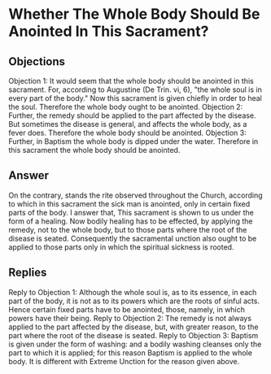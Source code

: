 # Whether The Whole Body Should Be Anointed In This Sacrament?
## Objections
Objection 1: It would seem that the whole body should be anointed in this sacrament. For, according to Augustine (De Trin. vi, 6), "the whole soul is in every part of the body." Now this sacrament is given chiefly in order to heal the soul. Therefore the whole body ought to be anointed.
Objection 2: Further, the remedy should be applied to the part affected by the disease. But sometimes the disease is general, and affects the whole body, as a fever does. Therefore the whole body should be anointed.
Objection 3: Further, in Baptism the whole body is dipped under the water. Therefore in this sacrament the whole body should be anointed.
## Answer
On the contrary, stands the rite observed throughout the Church, according to which in this sacrament the sick man is anointed, only in certain fixed parts of the body.
I answer that, This sacrament is shown to us under the form of a healing. Now bodily healing has to be effected, by applying the remedy, not to the whole body, but to those parts where the root of the disease is seated. Consequently the sacramental unction also ought to be applied to those parts only in which the spiritual sickness is rooted.
## Replies
Reply to Objection 1: Although the whole soul is, as to its essence, in each part of the body, it is not as to its powers which are the roots of sinful acts. Hence certain fixed parts have to be anointed, those, namely, in which powers have their being.
Reply to Objection 2: The remedy is not always applied to the part affected by the disease, but, with greater reason, to the part where the root of the disease is seated.
Reply to Objection 3: Baptism is given under the form of washing: and a bodily washing cleanses only the part to which it is applied; for this reason Baptism is applied to the whole body. It is different with Extreme Unction for the reason given above.